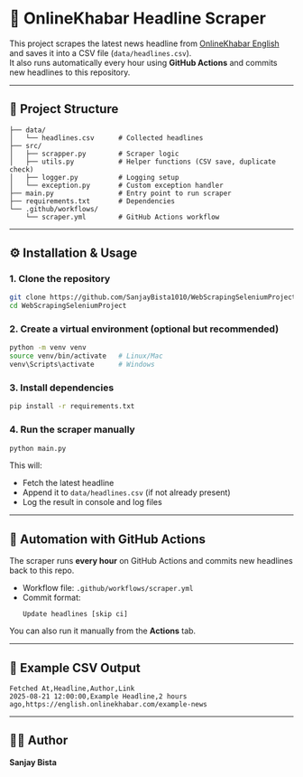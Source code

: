 # 📰 OnlineKhabar Headline Scraper

This project scrapes the latest news headline from [OnlineKhabar English](https://english.onlinekhabar.com/) and saves it into a CSV file (`data/headlines.csv`).  
It also runs automatically every hour using **GitHub Actions** and commits new headlines to this repository.

---

## 📂 Project Structure

```
├── data/
│   └── headlines.csv      # Collected headlines
├── src/
│   ├── scrapper.py        # Scraper logic
│   ├── utils.py           # Helper functions (CSV save, duplicate check)
│   ├── logger.py          # Logging setup
│   └── exception.py       # Custom exception handler
├── main.py                # Entry point to run scraper
├── requirements.txt       # Dependencies
└── .github/workflows/
    └── scraper.yml        # GitHub Actions workflow
```

---

## ⚙️ Installation & Usage

### 1. Clone the repository
```bash
git clone https://github.com/SanjayBista1010/WebScrapingSeleniumProject.git
cd WebScrapingSeleniumProject
```

### 2. Create a virtual environment (optional but recommended)
```bash
python -m venv venv
source venv/bin/activate   # Linux/Mac
venv\Scripts\activate      # Windows
```

### 3. Install dependencies
```bash
pip install -r requirements.txt
```

### 4. Run the scraper manually
```bash
python main.py
```

This will:
- Fetch the latest headline
- Append it to `data/headlines.csv` (if not already present)
- Log the result in console and log files

---

## 🤖 Automation with GitHub Actions

The scraper runs **every hour** on GitHub Actions and commits new headlines back to this repo.

- Workflow file: `.github/workflows/scraper.yml`
- Commit format:  
  ```
  Update headlines [skip ci]
  ```

You can also run it manually from the **Actions** tab.

---

## 📝 Example CSV Output

```csv
Fetched At,Headline,Author,Link
2025-08-21 12:00:00,Example Headline,2 hours ago,https://english.onlinekhabar.com/example-news
```

---

## 👨‍💻 Author
**Sanjay Bista**  




